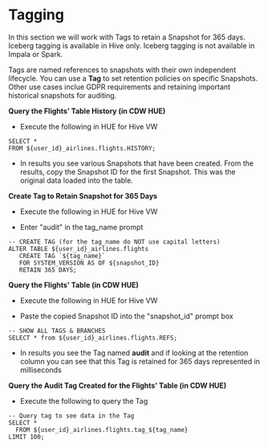 # Tagging

In this section we will work with Tags to retain a Snapshot for 365 days.  Iceberg tagging is available in Hive only. Iceberg tagging is not available in Impala or Spark.

Tags are named references to snapshots with their own independent lifecycle.  You can use a <b>Tag</b> to set retention policies on specific Snapshots.  Other use cases inclue GDPR requirements and retaining important historical snapshots for auditing.

**Query the Flights' Table History (in CDW HUE)**

- Execute the following in HUE for Hive VW

```
SELECT *
FROM ${user_id}_airlines.flights.HISTORY;
```

- In results you see various Snapshots that have been created.  From the results, copy the Snapshot ID for the first Snapshot.  This was the original data loaded into the table.


**Create Tag to Retain Snapshot for 365 Days**

- Execute the following in HUE for Hive VW

- Enter "audit" in the tag_name prompt

```
-- CREATE TAG (for the tag_name do NOT use capital letters)
ALTER TABLE ${user_id}_airlines.flights 
   CREATE TAG `${tag_name}` 
   FOR SYSTEM_VERSION AS OF ${snapshot_ID} 
   RETAIN 365 DAYS;
```

**Query the Flights' Table  (in CDW HUE)**

- Execute the following in HUE for Hive VW

- Paste the copied Snapshot ID into the "snapshot_id" prompt box

```
-- SHOW ALL TAGS & BRANCHES
SELECT * from ${user_id}_airlines.flights.REFS;
```

- In results you see the Tag named **audit** and if looking at the retention column you can see that this Tag is retained for 365 days represented in milliseconds

**Query the Audit Tag Created for the Flights' Table (in CDW HUE)**

- Execute the following to query the Tag

```
-- Query tag to see data in the Tag
SELECT *
  FROM ${user_id}_airlines.flights.tag_${tag_name}
LIMIT 100;
```

